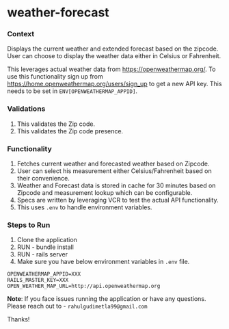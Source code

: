 # weather-forecast

### Context
Displays the current weather and extended forecast based on the zipcode. User can choose to display the weather data either in Celsius or Fahrenheit. 

This leverages actual weather data from https://openweathermap.org/. To use this functionality sign up from https://home.openweathermap.org/users/sign_up to get a new API key. This needs to be set in 
`ENV[OPENWEATHERMAP_APPID]`.


### Validations
1. This validates the Zip code.
2. This validates the Zip code presence.

### Functionality
1. Fetches current weather and forecasted weather based on Zipcode.
2. User can select his measurement either Celsius/Fahrenheit based on their convenience.
3. Weather and Forecast data is stored in cache for 30 minutes based on Zipcode and measurement lookup which can be configurable.
4. Specs are written by leveraging VCR to test the actual API functionality.
5. This uses `.env` to handle environment variables.


### Steps to Run
1. Clone the application
2. RUN - bundle install
3. RUN - rails server
4. Make sure you have below environment variables in `.env` file.

```RAILS_ENV=development
OPENWEATHERMAP_APPID=XXX
RAILS_MASTER_KEY=XXX
OPEN_WEATHER_MAP_URL=http://api.openweathermap.org
```
**Note**: If you face issues running the application or have any questions. Please reach out to - `rahulgudimetla99@gmail.com`

Thanks!